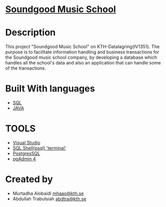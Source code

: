 #  [Soundgood Music School](https://github.com/mhaao/Soundgood-Music-School)

# Description
This project "Soundgood Music School" on KTH-Datalagring(IV1351).
The purpose is to facilitate information handling and business transactions for the Soundgood music school company, 
by developing a database which handles all the school's data and also an application that can handle some of the transactions. 

 
# Built With languages
* [SQL](https://pages.github.com/)
* [JAVA](https://pages.github.com/)

# TOOLS
* [Visual Studio](https://code.visualstudio.com)
* [SQL Shell(psql) 'terminal'](https://www.postgresql.org/download/)
* [PostgresSQL](https://www.postgresql.org/download/)
* [pgAdmin 4](https://www.pgadmin.org/download/)
 
 
# Created by 
- Murtadha Alobaidi mhaao@kth.se 
- Abdullah Trabulsiah abdtra@kth.se



